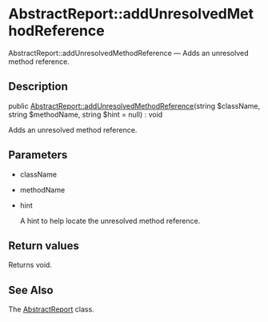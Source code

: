 AbstractReport::addUnresolvedMethodReference
================

AbstractReport::addUnresolvedMethodReference — Adds an unresolved method reference.

Description
---------------


public [AbstractReport::addUnresolvedMethodReference](https://github.com/lingtalfi/DocTools/blob/master/doc/api/DocTools/Report/AbstractReport/addUnresolvedMethodReference.md)(string $className, string $methodName, string $hint = null) : void




Adds an unresolved method reference.




Parameters
--------------


- className

    

- methodName

    

- hint

    A hint to help locate the unresolved method reference.


Return values
----------------

Returns void.









See Also
-----------

The [AbstractReport](https://github.com/lingtalfi/DocTools/blob/master/doc/api/DocTools/Report/AbstractReport.md) class.
